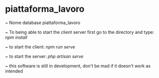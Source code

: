# piattaforma_lavoro
~ Nome database piattaforma_lavoro

~ To being able to start the client server first go to the directory and type: *npm install*

~ to start the client:  *npm run serve*

~ to start the server:  *php artisan serve*

~ this software is still in development, don't be mad if it doesn't work as intended
